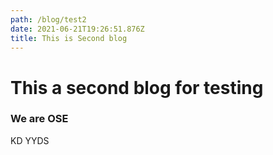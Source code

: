 ```yaml
---
path: /blog/test2
date: 2021-06-21T19:26:51.876Z
title: This is Second blog
---
```

# This a second blog for testing 

### We are OSE

KD YYDS